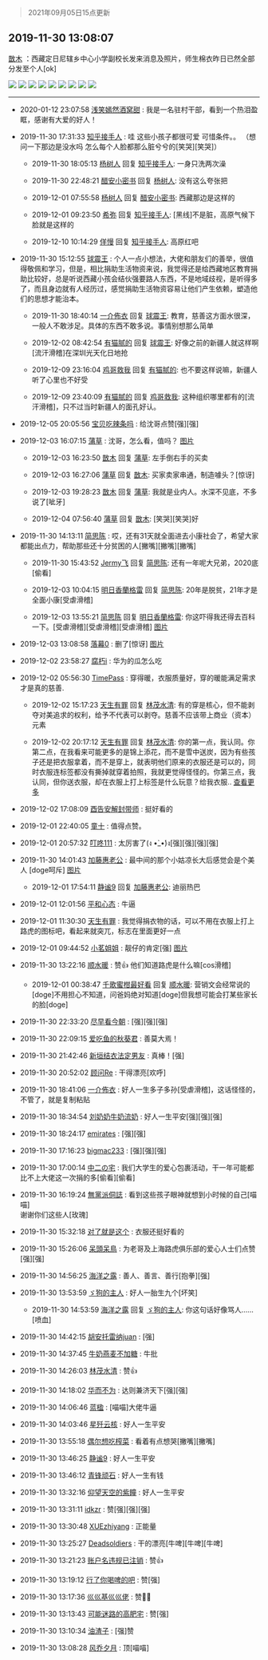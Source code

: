 > 2021年09月05日15点更新
<link rel="stylesheet" href="https://cdn.jsdelivr.net/gh/taotie6/sampleJSON@main/css/photo_show.css">


 ## 2019-11-30 13:08:07 

 [㪚木](https://www.coolapk.com/feed/15123558?shareKey=YWVlNTkzNjlmNTAzNjEzMTc0ZmU~) ：西藏定日尼辖乡中心小学副校长发来消息及照片，师生棉衣昨日已然全部分发至个人[ok] 

<div class="album">
<img class="img-item" src="http://image.coolapk.com/feed/2019/1130/13/1081091_0d28682d_0480_167@1920x1080.jpeg" />
<img class="img-item" src="http://image.coolapk.com/feed/2019/1130/13/1081091_b70307e1_0480_1672@1920x1080.jpeg" />
<img class="img-item" src="http://image.coolapk.com/feed/2019/1130/13/1081091_1142fda0_0480_1674@1920x1080.jpeg" />
<img class="img-item" src="http://image.coolapk.com/feed/2019/1130/13/1081091_b2fca127_0480_1676@2454x1080.jpeg" />
<img class="img-item" src="http://image.coolapk.com/feed/2019/1130/13/1081091_bc584300_0480_1677@2454x1080.jpeg" />
<img class="img-item" src="http://image.coolapk.com/feed/2019/1130/13/1081091_b3e9f3e4_0480_1679@1440x810.jpeg" />
<img class="img-item" src="http://image.coolapk.com/feed/2019/1130/13/1081091_d2946709_0480_1681@1920x1080.jpeg" />
<img class="img-item" src="http://image.coolapk.com/feed/2019/1130/13/1081091_de9779ab_0480_1682@1440x810.jpeg" />
<img class="img-item" src="http://image.coolapk.com/feed/2019/1130/13/1081091_e0cb6078_0480_1684@1440x810.jpeg" />
</div>

 ------- 

- 2020-01-12 23:07:58 [浅笑嫣然酒窝甜](uid=1179464) : 我是一名驻村干部，看到一个热泪盈眶，感谢有大爱的好人！ 

- 2019-11-30 17:31:33 [知乎接手人](uid=1785267) : 哇 这些小孩子都很可爱 可惜条件。。 （想问一下那边是没水吗 怎么每个人脸都那么脏兮兮的[笑哭][笑哭]） 

    - 2019-11-30 18:05:13 [杨树人](uid=2082362) 回复 [知乎接手人](uid=1785267): 一身只洗两次澡 

    - 2019-11-30 22:48:21 [醋安小密书](uid=1946508) 回复 [杨树人](uid=2082362): 没有这么夸张把 

    - 2019-12-01 07:55:58 [杨树人](uid=2082362) 回复 [醋安小密书](uid=1946508): 西藏那边是这样的 

    - 2019-12-01 09:23:50 [希弥](uid=784276) 回复 [知乎接手人](uid=1785267): [黑线]不是脏，高原气候下脸就是这样的 

    - 2019-12-10 10:14:29 [佯慢](uid=888105) 回复 [知乎接手人](uid=1785267): 高原红吧 

- 2019-11-30 15:12:55 [球震王](uid=1489788) : 个人一点小想法，大佬和朋友们的善举，很值得敬佩和学习，但是，相比捐助生活物资来说，我觉得还是给西藏地区教育捐助比较好，总是听说西藏小孩会结伙强要路人东西，不是地域歧视，是听得多了，而且身边就有人经历过，感觉捐助生活物资容易让他们产生依赖，塑造他们的思想才能治本。 

    - 2019-11-30 18:40:14 [一介佈衣](uid=796568) 回复 [球震王](uid=1489788): 教育，慈善这方面水很深，一般人不敢涉足。具体的东西不敢多说。事情别想那么简单 

    - 2019-12-02 08:42:54 [有猫腻的](uid=2280362) 回复 [球震王](uid=1489788): 好像之前的新疆人就这样啊[流汗滑稽]在深圳光天化日地抢 

    - 2019-12-09 23:16:04 [鸡哥救我](uid=1381544) 回复 [有猫腻的](uid=2280362): 也不要这样说嘛，新疆人听了心里也不好受 

    - 2019-12-09 23:40:09 [有猫腻的](uid=2280362) 回复 [鸡哥救我](uid=1381544): 这种组织哪里都有的[流汗滑稽]，只不过当时新疆人的面孔好认。 

- 2019-12-05 20:05:56 [宝贝吃辣条吗](uid=1179959) : 给沈哥点赞[强][强] 

- 2019-12-03 16:07:15 [蒲草](uid=2173541) : 沈哥，怎么看，值吗？ [图片](http://image.coolapk.com/feed/2019/1203/16/2173541_ee9dd871_0434_237@1080x2340.jpeg)

    - 2019-12-03 16:23:50 [㪚木](uid=1081091) 回复 [蒲草](uid=2173541): 左手倒右手的买卖 

    - 2019-12-03 16:27:06 [蒲草](uid=2173541) 回复 [㪚木](uid=1081091): 买家卖家串通，制造噱头？[惊讶] 

    - 2019-12-03 19:28:23 [㪚木](uid=1081091) 回复 [蒲草](uid=2173541): 我就是业内人。水深不见底，不多说了[呲牙] 

    - 2019-12-04 07:56:40 [蒲草](uid=2173541) 回复 [㪚木](uid=1081091): [笑哭][笑哭]好 

- 2019-11-30 14:13:11 [简思陈](uid=1458342) : 哎，还有31天就全面进去小康社会了，希望大家都能出点力，帮助那些还十分贫困的人[撇嘴][撇嘴][撇嘴] 

    - 2019-11-30 15:43:52 [Jermy飞](uid=2355175) 回复 [简思陈](uid=1458342): 还有一年呢大兄弟，2020底[偷看] 

    - 2019-12-03 10:04:15 [明日香蘭格雷](uid=735510) 回复 [简思陈](uid=1458342): 20年是脱贫，21年才是全面小康[受虐滑稽] 

    - 2019-12-03 13:55:21 [简思陈](uid=1458342) 回复 [明日香蘭格雷](uid=735510): 你这吓得我还得去百科一下。[受虐滑稽][受虐滑稽][受虐滑稽] [图片](http://image.coolapk.com/feed/2019/1203/13/1458342_b5c3e700_2516_0323@1080x2340.jpeg)

- 2019-12-03 13:08:58 [落幕0](uid=1382501) : 删了[惊讶] [图片](http://image.coolapk.com/feed/2019/1203/13/1382501_298a77a4_9737_7822@1080x2340.jpeg)

- 2019-12-02 23:58:27 [腐朽i](uid=574548) : 华为的瓜怎么吃 

- 2019-12-02 05:56:30 [TimePass](uid=901253) : 穿得暖，衣服质量好，穿的暖能满足需求才是真的慈善. 

    - 2019-12-02 15:17:23 [天生有罪](uid=1440213) 回复 [林茂水清](uid=2077614): 有的穿是核心，但不能剥夺对美追求的权利，给予不代表可以剥夺。慈善不应该带上商业（资本）元素 

    - 2019-12-02 20:17:12 [天生有罪](uid=1440213) 回复 [林茂水清](uid=2077614): 你的第一点，我认同。你第二点，在我看来可能更多的是锦上添花，而不是雪中送炭，因为有些孩子还是把衣服拿着，而不是穿上，就表明他们原来的衣服还是可以的，同时衣服连标签都没有撕掉就穿着拍照，我就更觉得怪怪的。你第三点，我认同，但你送衣服，却在衣服上打上标签是什么玩意？给我衣服.. <a href="/feed/replyList?id=99078066">查看更多</a> 

- 2019-12-02 17:08:09 [酉告安解封带师](uid=1199540) : 挺好看的 

- 2019-12-01 22:40:05 [童十](uid=1588274) : 值得点赞。 

- 2019-12-01 20:57:32 [叮咚111](uid=761615) : 太厉害了(ง •̀_•́)ง[强][强][强][强] 

- 2019-11-30 14:01:43 [加藤惠老公](uid=1266680) : 最中间的那个小姑凉长大后感觉会是个美人 [doge呵斥] [图片](http://image.coolapk.com/feed/2019/1130/14/1266680_0e32aee0_3702_4605@1920x1080.jpeg)

    - 2019-12-01 17:54:11 [静谧9](uid=1830800) 回复 [加藤惠老公](uid=1266680): 迪丽热巴 

- 2019-12-01 12:01:56 [平和心态](uid=2661636) : 牛逼 

- 2019-12-01 11:30:30 [天生有罪](uid=1440213) : 我觉得捐衣物的话，可以不用在衣服上打上路虎的图标吧，看起来就突兀，标志在里面更好一点 

- 2019-12-01 09:44:52 [小茗姐姐](uid=2225525) : 靓仔的肯定[强] [图片](http://image.coolapk.com/feed/2019/1201/09/2225525_2a8208d3_4691_0943@720x881.jpeg)

- 2019-11-30 13:22:16 [顺水暖](uid=2030768) : 赞👍
他们知道路虎是什么嘛[cos滑稽] 

    - 2019-12-01 00:38:47 [千歌蜜柑最好看](uid=1256624) 回复 [顺水暖](uid=2030768): 营销文会经常说的[doge]不用担心不知道，问爸妈绝对知道[doge]但我想可能会打某些家长的脸[doge] 

- 2019-11-30 22:33:20 [尽早看今朝](uid=1715287) : [强][强][强] 

- 2019-11-30 22:09:15 [爱吃鱼的秋葵君](uid=1197189) : 善莫大焉！ 

- 2019-11-30 21:42:46 [新垣结衣法定男友](uid=1178500) : 真棒！[强] 

- 2019-11-30 20:52:02 [顾问Re](uid=886479) : 干得漂亮[欢呼] 

- 2019-11-30 18:41:06 [一介佈衣](uid=796568) : 好人一生多子多孙[受虐滑稽]，这话怪怪的，不管了，就是复制粘贴 

- 2019-11-30 18:34:54 [刘奶奶牛奶流奶](uid=1002852) : 好人一生平安[强][强][强] 

- 2019-11-30 18:24:17 [emirates](uid=2140963) : [强][强] 

- 2019-11-30 17:16:23 [bigmac233](uid=2486571) : [强][强][强] 

- 2019-11-30 17:00:14 [中二の宅](uid=1035681) : 我们大学生的爱心包裹活动，干一年可能都比不上大佬这一次捐的多[偷看][偷看] 

- 2019-11-30 16:19:24 [無黨派侗誌](uid=963651) : 看到这些孩子眼神就想到小时候的自己[喵喵]      
谢谢你们这些人[玫瑰] 

- 2019-11-30 15:32:18 [对了就是这个](uid=1451911) : 衣服还挺好看的 

- 2019-11-30 15:26:06 [呆頭呆鳥](uid=1738314) : 为老哥及上海路虎俱乐部的爱心人士们点赞[强][强] 

- 2019-11-30 14:56:25 [海洋之露](uid=1111949) : 善人、善言、善行[抱拳][强] 

- 2019-11-30 13:53:59 [ゞ狗的主人](uid=927245) : 好人一胎生九个[坏笑] 

    - 2019-11-30 14:53:59 [海洋之露](uid=1111949) 回复 [ゞ狗的主人](uid=927245): 你这句话好像骂人……[喷血] 

- 2019-11-30 14:42:15 [胡安托雷纳juan](uid=1500621) : [强] 

- 2019-11-30 14:37:45 [牛奶燕麦不加糖](uid=633325) : 牛批 

- 2019-11-30 14:26:03 [林茂水清](uid=2077614) : 赞👍 

- 2019-11-30 14:18:02 [华而不为](uid=1212555) : 达则兼济天下[强][强] 

- 2019-11-30 14:06:46 [蓝楹](uid=467567) : [喵喵]大佬牛逼 

- 2019-11-30 14:03:46 [星歼云核](uid=766940) : 好人一生平安 

- 2019-11-30 13:55:18 [偶尔想吃榨菜](uid=892726) : 看着有点想哭[撇嘴][撇嘴] 

- 2019-11-30 13:46:25 [静谧9](uid=1830800) : 好人一生平安 

- 2019-11-30 13:46:12 [青锋顽石](uid=1534543) : 好人一生有钱 

- 2019-11-30 13:32:16 [仰望天空的紫瞳](uid=1157414) : 好人一生平安 

- 2019-11-30 13:31:11 [idkzr](uid=2969102) : 赞[强][强][强] 

- 2019-11-30 13:30:48 [XUEzhiyang](uid=531205) : 正能量 

- 2019-11-30 13:25:27 [Deadsoldiers](uid=2272770) : 干的漂亮[牛啤][牛啤][牛啤] 

- 2019-11-30 13:21:23 [账户名违规已注销](uid=1039732) : 赞👍 

- 2019-11-30 13:19:12 [行了你喝啤的吧](uid=2388044) : 赞[强] 

- 2019-11-30 13:17:36 [巛巛基巛巛佬](uid=1483975) : 赞👍🏻 

- 2019-11-30 13:13:43 [可能迷路的高肥宅](uid=1534505) : 赞[强] 

- 2019-11-30 13:10:34 [油渣子](uid=1385432) : [强]赞 

- 2019-11-30 13:08:28 [风乔夕月](uid=2725527) : 顶[喵喵] 

